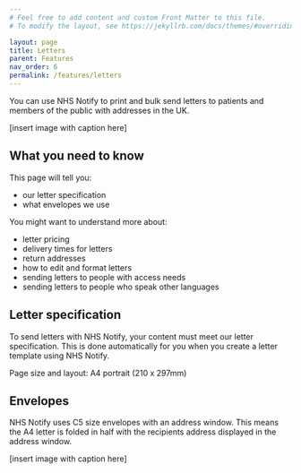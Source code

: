 ```yaml
---
# Feel free to add content and custom Front Matter to this file.
# To modify the layout, see https://jekyllrb.com/docs/themes/#overriding-theme-defaults

layout: page
title: Letters
parent: Features
nav_order: 6
permalink: /features/letters
---
```


You can use NHS Notify to print and bulk send letters to patients and members of the public with addresses in the UK.

[insert image with caption here]

## What you need to know

This page will tell you:

- our letter specification
- what envelopes we use

You might want to understand more about:

- letter pricing
- delivery times for letters
- return addresses
- how to edit and format letters
- sending letters to people with access needs
- sending letters to people who speak other languages

## Letter specification

To send letters with NHS Notify, your content must meet our letter specification. This is done automatically for you when you create a letter template using NHS Notify.

Page size and layout: A4 portrait (210 x 297mm)

## Envelopes

NHS Notify uses C5 size envelopes with an address window. This means the A4 letter is folded in half with the recipients address displayed in the address window.

[insert image with caption here]
